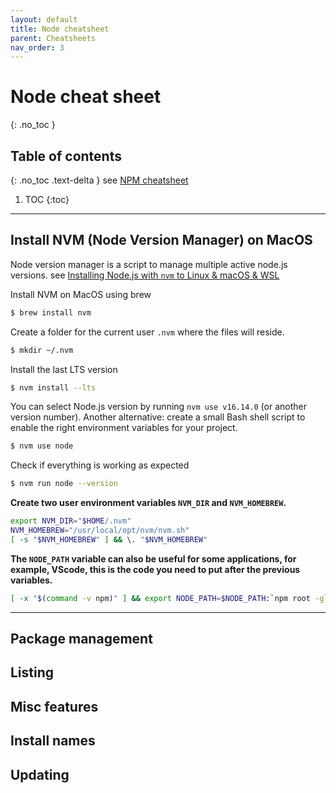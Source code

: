 ```yaml
---
layout: default
title: Node cheatsheet
parent: Cheatsheets
nav_order: 3
---
```

# Node cheat sheet
{: .no_toc }

## Table of contents
{: .no_toc .text-delta }
see [NPM cheatsheet](https://devhints.io/npm)

1. TOC
{:toc}

---

## Install NVM (Node Version Manager) on MacOS

Node version manager is a script to manage multiple active node.js versions. 
see [Installing Node.js with `nvm` to Linux & macOS & WSL](https://gist.github.com/d2s/372b5943bce17b964a79)

Install NVM on MacOS using brew
````bash
$ brew install nvm
````

Create a folder for the current user `.nvm` where the files will reside.
````bash
$ mkdir ~/.nvm
````

Install the last LTS version
````bash
$ nvm install --lts
````

You can select Node.js version by running `nvm use v16.14.0` (or another version number). Another alternative: create a small Bash shell script to enable the right environment variables for your project.
````bash
$ nvm use node
````

Check if everything is working as expected
````bash
$ nvm run node --version
````

**Create two user environment variables `NVM_DIR` and `NVM_HOMEBREW`.**
````bash
export NVM_DIR="$HOME/.nvm"
NVM_HOMEBREW="/usr/local/opt/nvm/nvm.sh"
[ -s "$NVM_HOMEBREW" ] && \. "$NVM_HOMEBREW"
````

**The `NODE_PATH` variable can also be useful for some applications, for example, VScode, this is the code you need to put after the previous variables.**
````bash
[ -x "$(command -v npm)" ] && export NODE_PATH=$NODE_PATH:`npm root -g`
````
---
## Package management
## Listing
## Misc features
## Install names
## Updating
